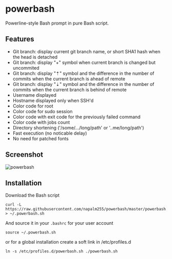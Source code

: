 # powerbash

Powerline-style Bash prompt in pure Bash script. 


## Features

* Git branch: display current git branch name, or short SHA1 hash when the head is detached
* Git branch: display "+" symbol when current branch is changed but uncommited
* Git branch: display "⇡" symbol and the difference in the number of commits when the current branch is ahead of remote
* Git branch: display "⇣" symbol and the difference in the number of commits when the current branch is behind of remote
* Username displayed
* Hostname displayed only when SSH'd
* Color code for root
* Color code for sudo session
* Color code with exit code for the previously failed command
* Color code with jobs count
* Directory shortening ('/some/.../long/path' or '..me/long/path')
* Fast execution (no noticable delay)
* No need for patched fonts

## Screenshot
![powerbash](/../screenshots/screenshot.png?raw=true "powerbash")

## Installation

Download the Bash script

    curl -L https://raw.githubusercontent.com/napalm255/powerbash/master/powerbash.sh > ~/.powerbash.sh

And source it in your `.bashrc` for your user account

    source ~/.powerbash.sh

or for a global installation create a soft link in /etc/profiles.d

    ln -s /etc/profiles.d/powerbash.sh ./powerbash.sh
